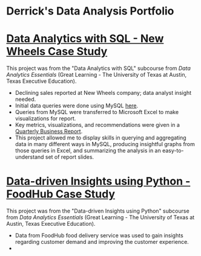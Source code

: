 # Derrick's Data Analysis Portfolio

# [Data Analytics with SQL - New Wheels Case Study](https://github.com/derrick-n-black/New-Wheels)
This project was from the "Data Analytics with SQL" subcourse from *Data Analytics Essentials* (Great Learning - The University of Texas at Austin, Texas Executive Education).
* Declining sales reported at New Wheels company; data analyst insight needed.
* Initial data queries were done using MySQL [here](New%20Wheels/submission_Derrick_Black.sql).
* Queries from MySQL were transferred to Microsoft Excel to make visualizations for report.
* Key metrics, visualizations, and recommendations were given in a [Quarterly Business Report](New%20Wheels/submission_Derrick_Black_Slides.pdf).
* This project allowed me to display skills in querying and aggregating data in many different ways in MySQL, producing insightful graphs from those queries in Excel, and summarizing the analysis in an easy-to-understand set of report slides.

# [Data-driven Insights using Python - FoodHub Case Study](https://github.com/derrick-n-black/FoodHub)
This project was from the "Data-driven Insights using Python" subcourse from *Data Analytics Essentials* (Great Learning - The University of Texas at Austin, Texas Executive Education).
* Data from FoodHub food delivery service was used to gain insights regarding customer demand and improving the customer experience.
* 
